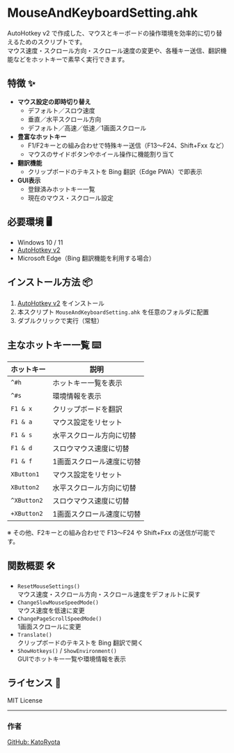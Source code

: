 
# MouseAndKeyboardSetting.ahk

AutoHotkey v2 で作成した、マウスとキーボードの操作環境を効率的に切り替えるためのスクリプトです。  
マウス速度・スクロール方向・スクロール速度の変更や、各種キー送信、翻訳機能などをホットキーで素早く実行できます。

## 特徴 ✨

- **マウス設定の即時切り替え**
  - デフォルト／スロウ速度
  - 垂直／水平スクロール方向
  - デフォルト／高速／低速／1画面スクロール
- **豊富なホットキー**
  - F1/F2キーとの組み合わせで特殊キー送信（F13〜F24、Shift+Fxx など）
  - マウスのサイドボタンやホイール操作に機能割り当て
- **翻訳機能**
  - クリップボードのテキストを Bing 翻訳（Edge PWA）で即表示
- **GUI表示**
  - 登録済みホットキー一覧
  - 現在のマウス・スクロール設定

## 必要環境 🖥

- Windows 10 / 11
- [AutoHotkey v2](https://www.autohotkey.com/)  
- Microsoft Edge（Bing 翻訳機能を利用する場合）

## インストール方法 📦

1. [AutoHotkey v2](https://www.autohotkey.com/) をインストール
2. 本スクリプト `MouseAndKeyboardSetting.ahk` を任意のフォルダに配置
3. ダブルクリックで実行（常駐）

## 主なホットキー一覧 ⌨️

| ホットキー | 説明 |
|-----------|------|
| `^#h` | ホットキー一覧を表示 |
| `^#s` | 環境情報を表示 |
| `F1 & x` | クリップボードを翻訳 |
| `F1 & a` | マウス設定をリセット |
| `F1 & s` | 水平スクロール方向に切替 |
| `F1 & d` | スロウマウス速度に切替 |
| `F1 & f` | 1画面スクロール速度に切替 |
| `XButton1` | マウス設定をリセット |
| `XButton2` | 水平スクロール方向に切替 |
| `^XButton2` | スロウマウス速度に切替 |
| `+XButton2` | 1画面スクロール速度に切替 |

※ その他、F2キーとの組み合わせで F13〜F24 や Shift+Fxx の送信が可能です。

## 関数概要 🛠

- `ResetMouseSettings()`  
  マウス速度・スクロール方向・スクロール速度をデフォルトに戻す
- `ChangeSlowMouseSpeedMode()`  
  マウス速度を低速に変更
- `ChangePageScrollSpeedMode()`  
  1画面スクロールに変更
- `Translate()`  
  クリップボードのテキストを Bing 翻訳で開く
- `ShowHotkeys()` / `ShowEnvironment()`  
  GUIでホットキー一覧や環境情報を表示

## ライセンス 📄

MIT License

---

### 作者
[GitHub: KatoRyota](https://github.com/KatoRyota/AutoHotkey)
